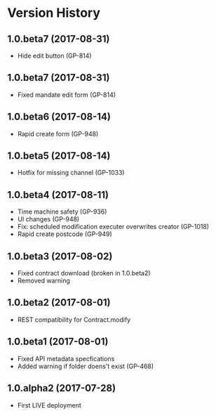 # Version History

## 1.0.beta7 (2017-08-31)
* Hide edit button (GP-814)

## 1.0.beta7 (2017-08-31)
* Fixed mandate edit form (GP-814)

## 1.0.beta6 (2017-08-14)
* Rapid create form (GP-948)

## 1.0.beta5 (2017-08-14)
* Hotfix for missing channel (GP-1033)

## 1.0.beta4 (2017-08-11)
* Time machine safety (GP-936)
* UI changes (GP-948)
* Fix: scheduled modification executer overwrites creator (GP-1018)
* Rapid create postcode (GP-949)

## 1.0.beta3 (2017-08-02)
* Fixed contract download (broken in 1.0.beta2)
* Removed warning

## 1.0.beta2 (2017-08-01)
* REST compatibility for Contract.modify

## 1.0.beta1 (2017-08-01)
* Fixed API metadata specfications
* Added warning if folder doens't exist (GP-468)

## 1.0.alpha2 (2017-07-28)

* First LIVE deployment